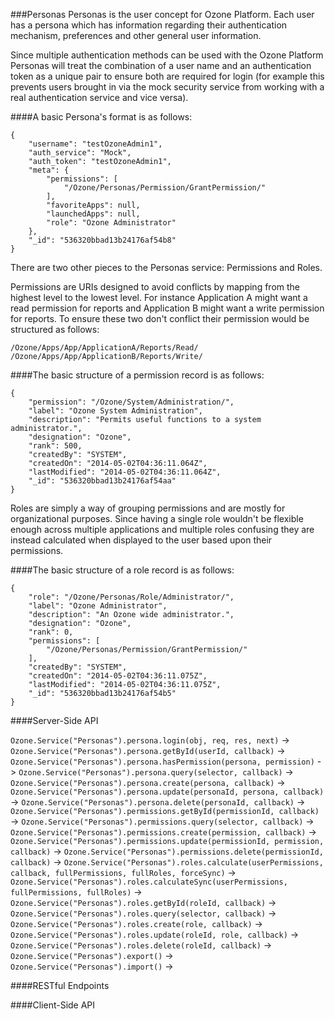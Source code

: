 ###Personas
Personas is the user concept for Ozone Platform. Each user has a persona which has information regarding their authentication mechanism, preferences and other general user information.

Since multiple authentication methods can be used with the Ozone Platform Personas will treat the combination of a user name and an authentication token as a unique pair to ensure both are required for login (for example this prevents users brought in via the mock security service from working with a real authentication service and vice versa).

####A basic Persona's format is as follows:
```
{
    "username": "testOzoneAdmin1",
    "auth_service": "Mock",
    "auth_token": "testOzoneAdmin1",
    "meta": {
        "permissions": [
            "/Ozone/Personas/Permission/GrantPermission/"
        ],
        "favoriteApps": null,
        "launchedApps": null,
        "role": "Ozone Administrator"
    },
    "_id": "536320bbad13b24176af54b8"
}
```

There are two other pieces to the Personas service: Permissions and Roles.

Permissions are URIs designed to avoid conflicts by mapping from the highest level to the lowest level. For instance Application A might want a read permission for reports and Application B might want a write permission for reports. To ensure these two don't conflict their permission would be structured as follows:

```
/Ozone/Apps/App/ApplicationA/Reports/Read/
/Ozone/Apps/App/ApplicationB/Reports/Write/
```

####The basic structure of a permission record is as follows:
```
{
    "permission": "/Ozone/System/Administration/",
    "label": "Ozone System Administration",
    "description": "Permits useful functions to a system administrator.",
    "designation": "Ozone",
    "rank": 500,
    "createdBy": "SYSTEM",
    "createdOn": "2014-05-02T04:36:11.064Z",
    "lastModified": "2014-05-02T04:36:11.064Z",
    "_id": "536320bbad13b24176af54aa"
}
```

Roles are simply a way of grouping permissions and are mostly for organizational purposes. Since having a single role wouldn't be flexible enough across multiple applications and multiple roles confusing they are instead calculated when displayed to the user based upon their permissions.

####The basic structure of a role record is as follows:
```
{
    "role": "/Ozone/Personas/Role/Administrator/",
    "label": "Ozone Administrator",
    "description": "An Ozone wide administrator.",
    "designation": "Ozone",
    "rank": 0,
    "permissions": [
        "/Ozone/Personas/Permission/GrantPermission/"
    ],
    "createdBy": "SYSTEM",
    "createdOn": "2014-05-02T04:36:11.075Z",
    "lastModified": "2014-05-02T04:36:11.075Z",
    "_id": "536320bbad13b24176af54b5"
}

```

####Server-Side API

```Ozone.Service("Personas").persona.login(obj, req, res, next)``` ->
```Ozone.Service("Personas").persona.getById(userId, callback)``` ->
```Ozone.Service("Personas").persona.hasPermission(persona, permission)``` ->
```Ozone.Service("Personas").persona.query(selector, callback)``` ->
```Ozone.Service("Personas").persona.create(persona, callback)``` ->
```Ozone.Service("Personas").persona.update(personaId, persona, callback)``` ->
```Ozone.Service("Personas").persona.delete(personaId, callback)``` ->
```Ozone.Service("Personas").permissions.getById(permissionId, callback)``` ->
```Ozone.Service("Personas").permissions.query(selector, callback)``` ->
```Ozone.Service("Personas").permissions.create(permission, callback)``` ->
```Ozone.Service("Personas").permissions.update(permissionId, permission, callback)``` ->
```Ozone.Service("Personas").permissions.delete(permissionId, callback)``` ->
```Ozone.Service("Personas").roles.calculate(userPermissions, callback, fullPermissions, fullRoles, forceSync)``` ->
```Ozone.Service("Personas").roles.calculateSync(userPermissions, fullPermissions, fullRoles)``` ->
```Ozone.Service("Personas").roles.getById(roleId, callback)``` ->
```Ozone.Service("Personas").roles.query(selector, callback)``` ->
```Ozone.Service("Personas").roles.create(role, callback)``` ->
```Ozone.Service("Personas").roles.update(roleId, role, callback)``` ->
```Ozone.Service("Personas").roles.delete(roleId, callback)``` ->
```Ozone.Service("Personas").export()``` ->
```Ozone.Service("Personas").import()``` ->

####RESTful Endpoints


####Client-Side API
